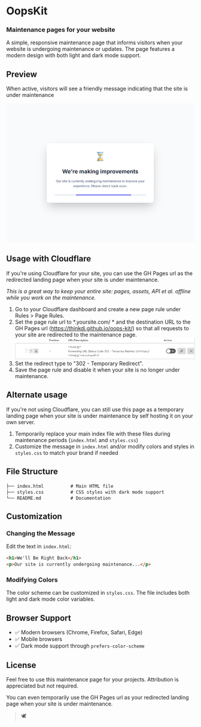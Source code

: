 # OopsKit

### Maintenance pages for your website

A simple, responsive maintenance page that informs visitors when your website is undergoing maintenance or updates. The page features a modern design with both light and dark mode support.

## Preview

When active, visitors will see a friendly message indicating that the site is under maintenance

![Page preview](./assets/preview.png)


## Usage with Cloudflare

If you're using Cloudflare for your site, you can use the GH Pages url as the redirected landing page when your site is under maintenance.

_This is a great way to keep your entire site: pages, assets, API et al. offline while you work on the maintenance._

1. Go to your Cloudflare dashboard and create a new page rule under Rules > Page Rules.
2. Set the page rule url to *.yoursite.com/ * and the destination URL to the GH Pages url (https://thinkdj.github.io/oops-kit/) so that all requests to your site are redirected to the maintenance page. 
![Cloudflare Page Rule](./assets/cloudflare_pagerule.png)
3. Set the redirect type to "302 - Temporary Redirect".
4. Save the page rule and disable it when your site is no longer under maintenance.

## Alternate usage

If you're not using Cloudflare, you can still use this page as a temporary landing page when your site is under maintenance by self hosting it on your own server.

1. Temporarily replace your main index file with these files during maintenance periods (`index.html` and `styles.css`)
2. Customize the message in `index.html` and/or modify colors and styles in `styles.css` to match your brand if needed

## File Structure

```
├── index.html          # Main HTML file
├── styles.css          # CSS styles with dark mode support
└── README.md           # Documentation
```

## Customization

### Changing the Message

Edit the text in `index.html`:

```html
<h1>We'll Be Right Back</h1>
<p>Our site is currently undergoing maintenance...</p>
```

### Modifying Colors

The color scheme can be customized in `styles.css`. The file includes both light and dark mode color variables.

## Browser Support

- ✅ Modern browsers (Chrome, Firefox, Safari, Edge)
- ✅ Mobile browsers
- ✅ Dark mode support through `prefers-color-scheme`

## License

Feel free to use this maintenance page for your projects. Attribution is appreciated but not required.

You can even temporarily use the GH Pages url as your redirected landing page when your site is under maintenance.


> 🕊️

